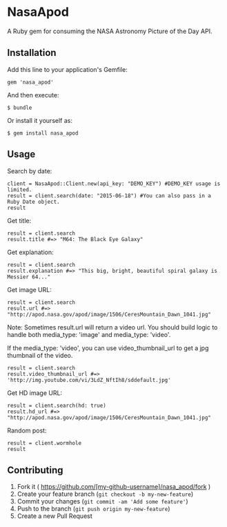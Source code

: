 # NasaApod

A Ruby gem for consuming the NASA Astronomy Picture of the Day API. 

## Installation

Add this line to your application's Gemfile:

    gem 'nasa_apod'

And then execute:

    $ bundle

Or install it yourself as:

    $ gem install nasa_apod

## Usage

Search by date:
```
client = NasaApod::Client.new(api_key: "DEMO_KEY") #DEMO_KEY usage is limited.
result = client.search(date: "2015-06-18") #You can also pass in a Ruby Date object. 
result
```

Get title:

```
result = client.search
result.title #=> "M64: The Black Eye Galaxy"
```

Get explanation:

```
result = client.search
result.explanation #=> "This big, bright, beautiful spiral galaxy is Messier 64..."
```

Get image URL:

```
result = client.search
result.url #=> "http://apod.nasa.gov/apod/image/1506/CeresMountain_Dawn_1041.jpg"
```

Note: Sometimes result.url will return a video url. You should build logic to handle both media_type: 'image' and media_type: 'video'.

If the media_type: 'video', you can use video_thumbnail_url to get a jpg thumbnail of the video.

```
result = client.search
result.video_thumbnail_url #=> 'http://img.youtube.com/vi/3LdZ_NftIh8/sddefault.jpg' 
```

Get HD image URL:

```
result = client.search(hd: true) 
result.hd_url #=> "http://apod.nasa.gov/apod/image/1506/CeresMountain_Dawn_1041.jpg"
```

Random post:
```
result = client.wormhole
result
```

## Contributing

1. Fork it ( https://github.com/[my-github-username]/nasa_apod/fork )
2. Create your feature branch (`git checkout -b my-new-feature`)
3. Commit your changes (`git commit -am 'Add some feature'`)
4. Push to the branch (`git push origin my-new-feature`)
5. Create a new Pull Request
